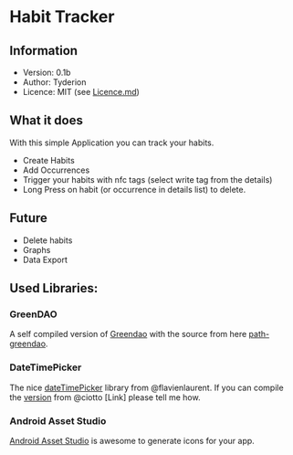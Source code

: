 # Habit Tracker
## Information
* Version: 0.1b
* Author: Tyderion
* Licence: MIT (see [Licence.md](license.md))

## What it does
With this simple Application you can track your habits.

* Create Habits
* Add Occurrences
* Trigger your habits with nfc tags (select write tag from the details)
* Long Press on habit (or occurrence in details list) to delete.



## Future

- Delete habits
- Graphs
- Data Export

## Used Libraries:

### GreenDAO
A self compiled version of [Greendao](http://greendao-orm.com/) with the source from here [path-greendao](https://github.com/path/greenDAO).

### DateTimePicker
The nice [dateTimePicker](https://github.com/flavienlaurent/datetimepicker) library from @flavienlaurent. If you can compile the [version](https://github.com/ciotto/datetimepicker) from @ciotto [Link] please tell me how.

### Android Asset Studio
[Android Asset Studio](http://android-ui-utils.googlecode.com/hg/asset-studio/dist/index.html) is awesome to generate icons for your app.